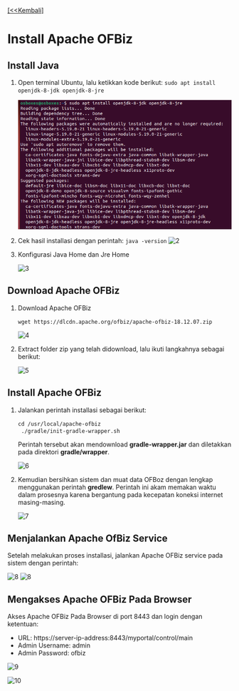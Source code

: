 [ [<<Kembali] ](tekn-cloud-computing/minggu-05/README.md)
# Install Apache OFBiz

## Install Java
1. Open terminal Ubuntu, lalu ketikkan kode berikut: 
    ```sudo apt install openjdk-8-jdk openjdk-8-jre```
    
    ![1](5/1.png)

2. Cek hasil installasi dengan perintah:
  ```java -version```
  ![2](5/2.png)

3. Konfigurasi Java Home dan Jre Home 
  
   ![3](5/3.png)

## Download Apache OFBiz
1. Download Apache OFBiz 
   ```
   wget https://dlcdn.apache.org/ofbiz/apache-ofbiz-18.12.07.zip
   ```
   
   ![4](5/4.png)
2. Extract folder zip yang telah didownload, lalu ikuti langkahnya sebagai berikut:
    
   ![5](5/5.png)

## Install Apache OFBiz
1. Jalankan perintah installasi sebagai berikut:
   ```
   cd /usr/local/apache-ofbiz 
    ./gradle/init-gradle-wrapper.sh 
   ```
    Perintah tersebut akan mendownload **gradle-wrapper.jar** dan diletakkan pada direktori **gradle/wrapper**.
    
    ![6](5/6.png)

2. Kemudian bersihkan sistem dan muat data OFBoz dengan lengkap menggunakan perintah **gredlew**. Perintah ini akam memakan waktu dalam prosesnya karena bergantung pada kecepatan koneksi internet masing-masing.

   ![7](5/7.png)
   
## Menjalankan Apache OfBiz Service
Setelah melakukan proses installasi, jalankan Apache OFBiz service pada sistem dengan perintah:

![8](5/8.png)
![8](5/9.png)

## Mengakses Apache OFBiz Pada Browser
Akses Apache OFBiz Pada Browser di port 8443 dan login dengan ketentuan:
- URL: https://server-ip-address:8443/myportal/control/main
- Admin Username: admin
- Admin Password: ofbiz

![9](5/10.png)

![10](5/11.png)
